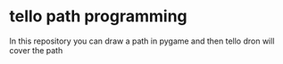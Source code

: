 # tello path programming
In this repository you can draw a path in pygame and then tello dron will cover the path
